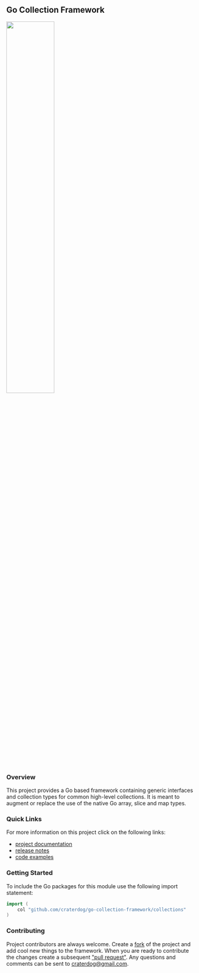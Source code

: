 ## Go Collection Framework
<img src="https://craterdog.com/images/CraterDog.png" width="50%">

### Overview
This project provides a Go based framework containing generic interfaces and
collection types for common high-level collections. It is meant to augment or
replace the use of the native Go array, slice and map types.

### Quick Links
For more information on this project click on the following links:
 * [project documentation](https://github.com/craterdog/go-collection-framework/wiki)
 * [release notes](https://github.com/craterdog/go-collection-framework/wiki/release-notes)
 * [code examples](https://github.com/craterdog/go-collection-framework/wiki/code-examples)

### Getting Started
To include the Go packages for this module use the following import statement:
```go
import (
	col "github.com/craterdog/go-collection-framework/collections"
)
```

### Contributing
Project contributors are always welcome. Create a
[fork](https://github.com/craterdog/go-collection-framework) of the project and add cool
new things to the framework. When you are ready to contribute the changes create a subsequent
["pull request"](https://help.github.com/articles/about-pull-requests/). Any questions and
comments can be sent to [craterdog@gmail.com](mailto:craterdog@gmail.com).
